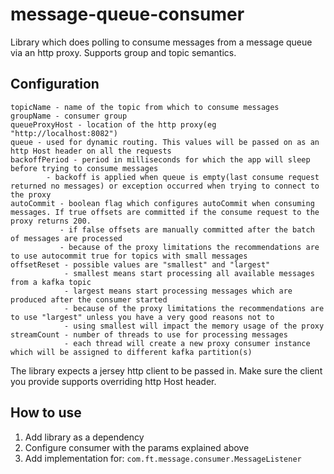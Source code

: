 # message-queue-consumer

Library which does polling to consume messages from a message queue via an http proxy. Supports group and topic semantics.

## Configuration

```
topicName - name of the topic from which to consume messages
groupName - consumer group
queueProxyHost - location of the http proxy(eg "http://localhost:8082")
queue - used for dynamic routing. This values will be passed on as an http Host header on all the requests
backoffPeriod - period in milliseconds for which the app will sleep before trying to consume messages 
        - backoff is applied when queue is empty(last consume request returned no messages) or exception occurred when trying to connect to the proxy
autoCommit - boolean flag which configures autoCommit when consuming messages. If true offsets are committed if the consume request to the proxy returns 200.
           - if false offsets are manually committed after the batch of messages are processed
           - because of the proxy limitations the recommendations are to use autocommit true for topics with small messages
offsetReset - possible values are "smallest" and "largest"
            - smallest means start processing all available messages from a kafka topic
            - largest means start processing messages which are produced after the consumer started
            - because of the proxy limitations the recommendations are to use "largest" unless you have a very good reasons not to
            - using smallest will impact the memory usage of the proxy
streamCount - number of threads to use for processing messages
            - each thread will create a new proxy consumer instance which will be assigned to different kafka partition(s)
```
The library expects a jersey http client to be passed in. Make sure the client you provide supports overriding http Host header.

## How to use

1. Add library as a dependency
1. Configure consumer with the params explained above
1. Add implementation for: `com.ft.message.consumer.MessageListener`
